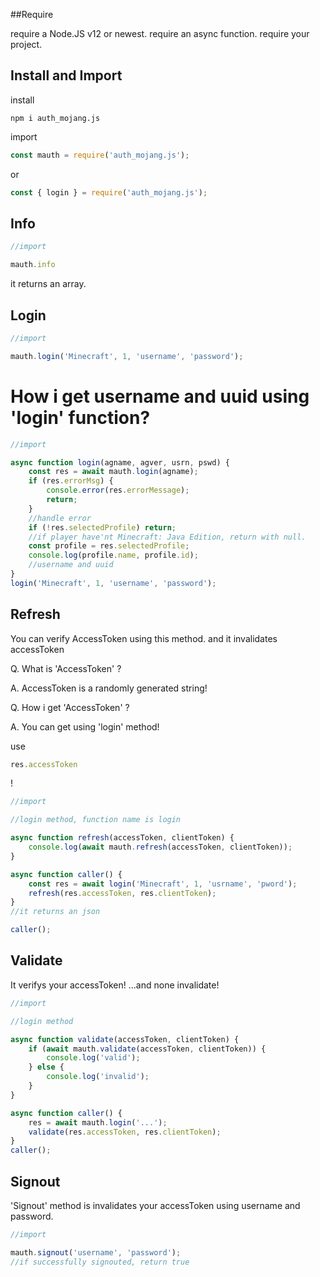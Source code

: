 ##Require

require a Node.JS v12 or newest.
require an async function.
require your project.

## Install and Import

install

```batchfile
npm i auth_mojang.js
```

import

```javascript
const mauth = require('auth_mojang.js');
```

or

```javascript
const { login } = require('auth_mojang.js');
```

## Info

```javascript
//import

mauth.info
```

it returns an array.

## Login

```javascript
//import

mauth.login('Minecraft', 1, 'username', 'password');
```

# How i get username and uuid using 'login' function?

```javascript
//import

async function login(agname, agver, usrn, pswd) {
    const res = await mauth.login(agname);
    if (res.errorMsg) {
        console.error(res.errorMessage);
        return;
    }
    //handle error
    if (!res.selectedProfile) return;
    //if player have'nt Minecraft: Java Edition, return with null.
    const profile = res.selectedProfile;
    console.log(profile.name, profile.id);
    //username and uuid
}
login('Minecraft', 1, 'username', 'password');
```

## Refresh

You can verify AccessToken using this method. and it invalidates accessToken

Q. What is 'AccessToken' ?

A. AccessToken is a randomly generated string!


Q. How i get 'AccessToken' ?

A. You can get using 'login' method!

use

```javascript
res.accessToken
```
!

```javascript
//import

//login method, function name is login

async function refresh(accessToken, clientToken) {
    console.log(await mauth.refresh(accessToken, clientToken));
}

async function caller() {
    const res = await login('Minecraft', 1, 'usrname', 'pword');
    refresh(res.accessToken, res.clientToken);
}
//it returns an json

caller();
```

## Validate

It verifys your accessToken! ...and none invalidate!

```javascript
//import

//login method

async function validate(accessToken, clientToken) {
    if (await mauth.validate(accessToken, clientToken)) {
        console.log('valid');
    } else {
        console.log('invalid');
    }
}

async function caller() {
    res = await mauth.login('...');
    validate(res.accessToken, res.clientToken);
}
caller();
```

## Signout

'Signout' method is invalidates your accessToken using username and password.

```javascript
//import

mauth.signout('username', 'password');
//if successfully signouted, return true
```